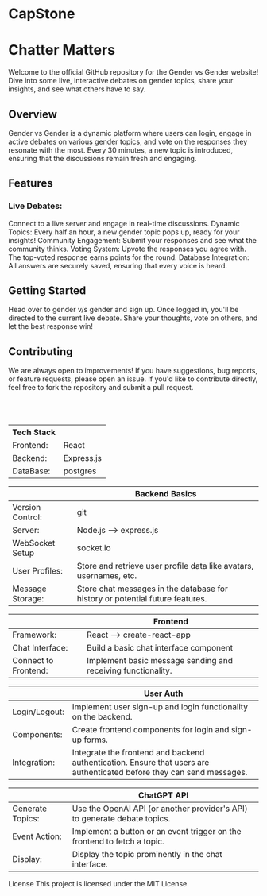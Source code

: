 # CapStone

<h1>Chatter Matters </h1>
Welcome to the official GitHub repository for the Gender vs Gender website! Dive into some live, interactive debates on gender topics, share your insights, and see what others have to say.

<h2>Overview</h2>
Gender vs Gender is a dynamic platform where users can login, engage in active debates on various gender topics, and vote on the responses they resonate with the most. Every 30 minutes, a new topic is introduced, ensuring that the discussions remain fresh and engaging.

<h2>Features</h2>
<h3>Live Debates:</h3> Connect to a live server and engage in real-time discussions.
Dynamic Topics: Every half an hour, a new gender topic pops up, ready for your insights!
Community Engagement: Submit your responses and see what the community thinks.
Voting System: Upvote the responses you agree with. The top-voted response earns points for the round.
Database Integration: All answers are securely saved, ensuring that every voice is heard.

<h2>Getting Started</h2>
Head over to gender v/s gender and sign up.
Once logged in, you'll be directed to the current live debate.
Share your thoughts, vote on others, and let the best response win!


<table>
  <tr>
    <th>Tech Stack</th>
  
  </tr>
  <tr>
    <td>Frontend: </td>
    <td>React</td>
  </tr>
 <tr>
   <td>Backend: </td>
   <td>Express.js</td>
  </tr>
  <tr>
   <td>DataBase: </td>
   <td>postgres</td>
  </tr>


<h2>Contributing</h2>
We are always open to improvements! If you have suggestions, bug reports, or feature requests, please open an issue. If you'd like to contribute directly, feel free to fork the repository and submit a pull request.
<br></br>
<br></br>



| | Backend Basics
-|-
Version Control: |  git
Server: | Node.js --> express.js
WebSocket Setup | socket.io 
User Profiles: | Store and retrieve user profile data like avatars, usernames, etc.
Message Storage: | Store chat messages in the database for history or potential future features.

|| Frontend 
-|-
Framework: |  React --> create-react-app
Chat Interface: | Build a basic chat interface component
Connect to  Frontend: | Implement basic message sending and receiving functionality.

|| User Auth
-|-
Login/Logout: | Implement user sign-up and login functionality on the backend.
Components: | Create frontend components for login and sign-up forms.
Integration: | Integrate the frontend and backend authentication. Ensure that users are authenticated before they can send messages.

 | | ChatGPT API
-|-
Generate Topics: | Use the OpenAI API (or another provider's API) to generate debate topics.
Event Action: | Implement a button or an event trigger on the frontend to fetch a topic.
Display: | Display the topic prominently in the chat interface.


License
This project is licensed under the MIT License.

